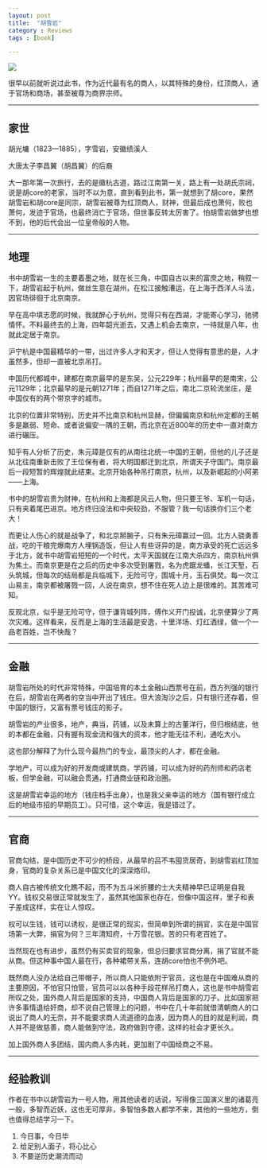 ```yaml
---
layout: post
title:  "胡雪岩"
category : Reviews
tags : [book]

---
```



![](http://img3.douban.com/mpic/s1231081.jpg)

很早以前就听说过此书，作为近代最有名的商人，以其特殊的身份，红顶商人，通于官场和商场，甚至被尊为商界宗师。


---

## 家世


胡光墉（1823—1885），字雪岩，安徽绩溪人

大唐太子李昌翼（胡昌翼）的后裔

大一那年第一次旅行，去的是徽杭古道，路过江南第一关，路上有一处胡氏宗祠，说是胡core的老家，当时不以为意，直到看到此书，第一就想到了胡core，果然胡雪岩和胡core是同宗，胡雪岩被尊为红顶商人，财神，但最后成也萧何，败也萧何，发迹于官场，也最终消亡于官场，但世事反转太厉害了。怕胡雪岩做梦也想不到，他的后代会出一位皇帝般的人物。


---

## 地理

书中胡雪岩一生的主要着墨之地，就在长三角，中国自古以来的富庶之地，稍叙一下，胡雪岩起于杭州，做丝生意在湖州，在松江接触漕运，在上海于西洋人斗法，因官场徘徊于北京南京。

早在高中填志愿的时候，我就醉心于杭州，觉得只有在西湖，才能寄心学习，驰骋情怀。不料最终去的上海，四年韶光逝去，又遇上机会去南京，一待就是八年，也就此定居于南京。

沪宁杭是中国最精华的一带，出过许多人才和天才，但让人觉得有意思的是，人才虽然多，但却一直被北京吊打。

中国历代都城中，建都在南京最早的是东吴，公元229年；杭州最早的是南宋，公元1129年；北京最早的是元朝1271年；而自1271年之后，南北二京轮流坐庄，是中国仅有的两个带京字的城市。

北京的位置非常特别，历史并不比南京和杭州显赫，但偏偏南京和杭州定都的王朝多是羸弱、短命、或者说偏安一隅的王朝，而北京在近800年的历史中一直对南方进行碾压。

知乎有人分析了历史，朱元璋是仅有的从南往北统一中国的王朝，但他的儿子还是从北往南重新击败了王位保有者，将大明国都迁到北京，所谓天子守国门。南京最后一段短暂的辉煌就此结束。北京开始各种吊打南京，杭州，以及新崛起的小阿弟——上海。

书中的胡雪岩贵为财神，在杭州和上海都是风云人物，但只要王爷、军机一句话，只有夹着尾巴进京。地方终归没法和中央较劲，不服管？我一句话换你们三个老大！

而更让人伤心的就是战争了，和北京掰腕子，只有朱元璋赢过一回。北方人骁勇善战，吃的干粮完爆南方人埋锅造饭，但让人有些讶异的是，南方承受的死亡远远多于北方，就书中胡雪岩短短的一个时代，太平天国就在江南大杀四方，南京杭州俱为焦土。而南京更是在之后的历史中多次受到屠戮，名为虎踞龙蟠，长江天堑，石头筑城，但每次的结局都是兵临城下，无险可守，围城十月，玉石俱焚。每一次江山易主，南京都被屠戮一回，人说在南京，想不住在死人边上是很难的。其苦难可知。

反观北京，似乎是无险可守，但于谦背城列阵，傅作义开门投诚，北京便算少了两次灾难。这样看来，反而是上海的生活最是安逸，十里洋场、灯红酒绿，做一个一品老百姓，岂不快哉？


---

## 金融

胡雪岩所处的时代非常特殊，中国培育的本土金融山西票号在前，西方列强的银行在后，胡雪岩在两者的空当中开出了钱庄。但大浪淘沙之后，只有银行还存着，但中国的银行，又富有票号钱庄的影子。

胡雪岩的产业很多，地产，典当，药铺，以及未算上的古董洋行，但归根结底，他的本都在金融，只有握有现金流和强大的资本，他才能无往不利，通吃大小。

这也部分解释了为什么现今最热门的专业，最顶尖的人才，都在金融。

学地产，可以成为好的开发商或建筑商，学药铺，可以成为好的药剂师和药店老板，但学金融，可以融会贯通，打通商业链和政治圈。

这是胡雪岩幸运的地方（钱庄档手出身），也是我父亲幸运的地方（国有银行成立后的地级市招的早期员工）。只可惜，这个幸运，我是错过了。


---

## 官商

官商勾结，是中国历史不可少的桥段，从最早的吕不韦囤货居奇，到胡雪岩红顶加身，官商的复杂关系已是中国文化的深深烙印。

商人自古被传统文化瞧不起，而不为五斗米折腰的士大夫精神早已证明是自我YY。钱权交易很正常就发生了，虽然其他国家也存在，但像中国这样，里子和表子差成这样，实在让人惊叹。

权可以生钱，钱可以诱权，是很正常的现实，但简单到所谓的捐官，实在是中国官场第一大弊，捐官为何？三年清知府，十万雪花银。苦的只有老百姓了。

当然现在也有进步，虽然仍有买卖官的现象，但总归要求官商分离，捐了官就不能从商。但这种事中国人最在行，各种裙带关系，连胡core怕也不例外吧。

既然商人没办法给自己带帽子，所以商人只能依附于官员，这也是在中国难从商的主要原因，不怕官只怕管，官员可以以各种手段花样吊打商人，这也是书中胡雪岩所叹之处，国外商人背后是国家的支持，中国商人背后是国家的刀子。比如国家把许多事情退给奸商，却不说自己管理上的问题，书中在几十年前就借清朝商人的口说出了商人的无奈，并不能要求商人流道德的血液，因为商人的目的就是利润，商人并不是做慈善，商人能做到守法，政府做到守德，这样的社会才更长久。

加上国外商人多团结，国内商人多内耗，更加剧了中国经商之不易。



---

## 经验教训

作者在书中以胡雪岩为一号人物，用其他读者的话说，写得像三国演义里的诸葛亮一般，多智而近妖，这也无可厚非，多智怕多数人都学不来，其他的一些地方，倒也值得总结学习一下。



1. 今日事，今日毕
2. 给足别人面子，将心比心
3. 不要逆历史潮流而动












